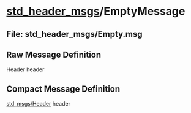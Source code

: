 # [std_header_msgs](../README.md)/EmptyMessage #

## File: std_header_msgs/Empty.msg
## Raw Message Definition
  
Header header  
  
  
## Compact Message Definition

[std_msgs/Header](http://docs.ros.org/en/melodic/api/std_msgs/html/msg/Header.html) header  
